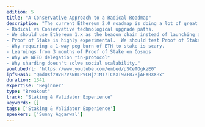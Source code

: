 ```yaml
---
edition: 5
title: "A Conservative Approach to a Radical Roadmap"
description: "The current Ethereum 2.0 roadmap is doing a lot of great work on many fronts such as research on VDFs, data availability proofs, and multi-execution environments.  However, as an active observer of the Ethereum 2.0 roadmap development over the past 2 years, I am concerned with some of the choices in roadmap strategy, particularly its approach to radically transforming a network with over $30B of value and hundreds of applications depending on it.  In this talk, I will present an alternative, more conservative view of how to approach the Ethereum 2.0 roadmap.  Some of the topics covered will include:
- Radical vs Conservative technological upgrade paths.
- We should use Ethereum 1.x as the beacon chain instead of launching a new beacon chain.
- Proof of Stake is highly experimental.  We should test Proof of Stake on shards before using it on the beacon chain.
- Why requiring a 1-way peg burn of ETH to stake is scary.
- Learnings from 3 months of Proof of Stake on Cosmos
- Why we NEED delegation *in-protocol*
- Why sharding doesn't solve social scalability."
youtubeUrl: "https://www.youtube.com/embed/pSCeTOgkzE0"
ipfsHash: "QmdUXfzHVB7VsNBLP9CHjz1MT7TCaXT97E87RjAEXBXXBx"
duration: 1341
expertise: "Beginner"
type: "Breakout"
track: "Staking & Validator Experience"
keywords: []
tags: ['Staking & Validator Experience']
speakers: ['Sunny Aggarwal']
---
```

